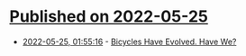 # [Published on 2022-05-25](index.md)

* [2022-05-25, 01:55:16](https://news.ycombinator.com/item?id=31499775) - [Bicycles Have Evolved. Have We?](https://www.newyorker.com/magazine/2022/05/30/bicycles-have-evolved-have-we-jody-rosen-two-wheels-good)
